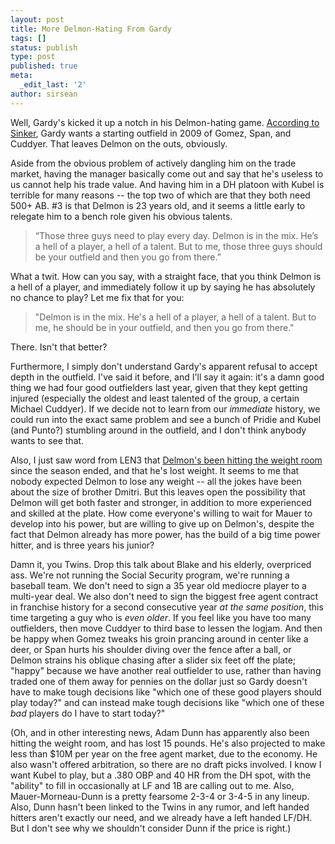 ```yaml
---
layout: post
title: More Delmon-Hating From Gardy
tags: []
status: publish
type: post
published: true
meta:
  _edit_last: '2'
author: sirsean
---
```

Well, Gardy's kicked it up a notch in his Delmon-hating game. <a href="http://blogs2.startribune.com/blogs/sinker/2008/12/04/gardys-outfield-guys-denard-gomez-and/">According to Sinker</a>, Gardy wants a starting outfield in 2009 of Gomez, Span, and Cuddyer. That leaves Delmon on the outs, obviously.

Aside from the obvious problem of actively dangling him on the trade market, having the manager basically come out and say that he's useless to us cannot help his trade value. And having him in a DH platoon with Kubel is terrible for many reasons -- the top two of which are that they both need 500+ AB. #3 is that Delmon is 23 years old, and it seems a little early to relegate him to a bench role given his obvious talents.
<blockquote>“Those three guys need to play every day. Delmon is in the mix. He’s a hell of a player, a hell of a talent. But to me, those three guys should be your outfield and then you go from there.”</blockquote>
What a twit. How can you say, with a straight face, that you think Delmon is a hell of a player, and immediately follow it up by saying he has absolutely no chance to play? Let me fix that for you:
<blockquote>"Delmon is in the mix. He's a hell of a player, a hell of a talent. But to me, he should be in your outfield, and then you go from there."</blockquote>
There. Isn't that better?

Furthermore, I simply don't understand Gardy's apparent refusal to accept depth in the outfield. I've said it before, and I'll say it again: it's a damn good thing we had four good outfielders last year, given that they kept getting injured (especially the oldest and least talented of the group, a certain Michael Cuddyer). If we decide not to learn from our <em>immediate</em> history, we could run into the exact same problem and see a bunch of Pridie and Kubel (and Punto?) stumbling around in the outfield, and I don't think anybody wants to see that.

Also, I just saw word from LEN3 that <a href="http://blogs2.startribune.com/blogs/neal/2008/12/04/twins-were-in-on-mike-lincoln/">Delmon's been hitting the weight room</a> since the season ended, and that he's lost weight. It seems to me that nobody expected Delmon to lose any weight -- all the jokes have been about the size of brother Dmitri. But this leaves open the possibility that Delmon will get both faster and stronger, in addition to more experienced and skilled at the plate. How come everyone's willing to wait for Mauer to develop into his power, but are willing to give up on Delmon's, despite the fact that Delmon already has more power, has the build of a big time power hitter, and is three years his junior?

Damn it, you Twins. Drop this talk about Blake and his elderly, overpriced ass. We're not running the Social Security program, we're running a baseball team. We don't need to sign a 35 year old mediocre player to a multi-year deal. We also don't need to sign the biggest free agent contract in franchise history for a second consecutive year <em>at the same position</em>, this time targeting a guy who is <em>even older</em>. If you feel like you have too many outfielders, then move Cuddyer to third base to lessen the logjam. And then be happy when Gomez tweaks his groin prancing around in center like a deer, or Span hurts his shoulder diving over the fence after a ball, or Delmon strains his oblique chasing after a slider six feet off the plate; "happy" because we have another real outfielder to use, rather than having traded one of them away for pennies on the dollar just so Gardy doesn't have to make tough decisions like "which one of these good players should play today?" and can instead make tough decisions like "which one of these <em>bad</em> players do I have to start today?"

(Oh, and in other interesting news, Adam Dunn has apparently also been hitting the weight room, and has lost 15 pounds. He's also projected to make less than $10M per year on the free agent market, due to the economy. He also wasn't offered arbitration, so there are no draft picks involved. I know I want Kubel to play, but a .380 OBP and 40 HR from the DH spot, with the "ability" to fill in occasionally at LF and 1B are calling out to me. Also, Mauer-Morneau-Dunn is a pretty fearsome 2-3-4 or 3-4-5 in any lineup. Also, Dunn hasn't been linked to the Twins in any rumor, and left handed hitters aren't exactly our need, and we already have a left handed LF/DH. But I don't see why we shouldn't consider Dunn if the price is right.)
